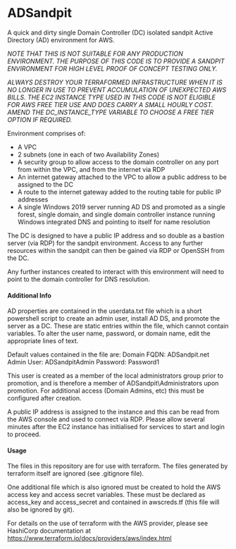 # ADSandpit
A quick and dirty single Domain Controller (DC) isolated sandpit Active Directory (AD) environment for AWS.  

_NOTE THAT THIS IS NOT SUITABLE FOR ANY PRODUCTION ENVIRONMENT.  THE PURPOSE OF THIS CODE IS TO PROVIDE A SANDPIT ENVIRONMENT FOR HIGH LEVEL PROOF OF CONCEPT TESTING ONLY._

_ALWAYS DESTROY YOUR TERRAFORMED INFRASTRUCTURE WHEN IT IS NO LONGER IN USE TO PREVENT ACCUMULATION OF UNEXPECTED AWS BILLS.  THE EC2 INSTANCE TYPE USED IN THIS CODE IS NOT ELIGIBLE FOR AWS FREE TIER USE AND DOES CARRY A SMALL HOURLY COST.  AMEND THE DC\_INSTANCE\_TYPE VARIABLE TO CHOOSE A FREE TIER OPTION IF REQUIRED._

Environment comprises of:
  *  A VPC
  *  2 subnets (one in each of two Availability Zones)
  *  A security group to allow access to the domain controller on any port from within the VPC, and from the internet via RDP
  *  An internet gateway attached to the VPC to allow a public address to be assigned to the DC
  *  A route to the internet gateway added to the routing table for public IP addresses
  *  A single Windows 2019 server running AD DS and promoted as a single forest, single domain, and single domain controller instance running Windows integrated DNS and pointing to itself for name resolution

The DC is designed to have a public IP address and so double as a bastion server (via RDP) for the sandpit environment.  Access to any further resources within the sandpit can then be gained via RDP or OpenSSH from the DC.

Any further instances created to interact with this environment will need to point to the domain controller for DNS resolution.

#### Additional Info

AD properties are contained in the userdata.txt file which is a short powershell script to create an admin user, install AD DS, and promote the server as a DC. These are static entries within the file, which cannot contain variables.  To alter the user name, password, or domain name, edit the appropriate lines of text.

Default values contained in the file are:
    Domain FQDN:    ADSandpit.net
    Admin User:     ADSandpitAdmin
    Password:       Password1

This user is created as a member of the local administrators group prior to promotion, and is therefore a member of ADSandpit\Administrators upon promotion.  For additional access (Domain Admins, etc) this must be configured after creation.

A public IP address is assigned to the instance and this can be read from the AWS console and used to connect via RDP.  Please allow several minutes after the EC2 instance has initialised for services to start and login to proceed.

#### Usage

The files in this repository are for use with terraform.  The files generated by terraform itself are ignored (see .gitignore file).

One additional file which is also ignored must be created to hold the AWS access key and access secret variables.  These must be declared as access_key and access_secret and contained in awscreds.tf (this file will also be ignored by git).

For details on the use of terraform with the AWS provider, please see HashiCorp documentation at https://www.terraform.io/docs/providers/aws/index.html